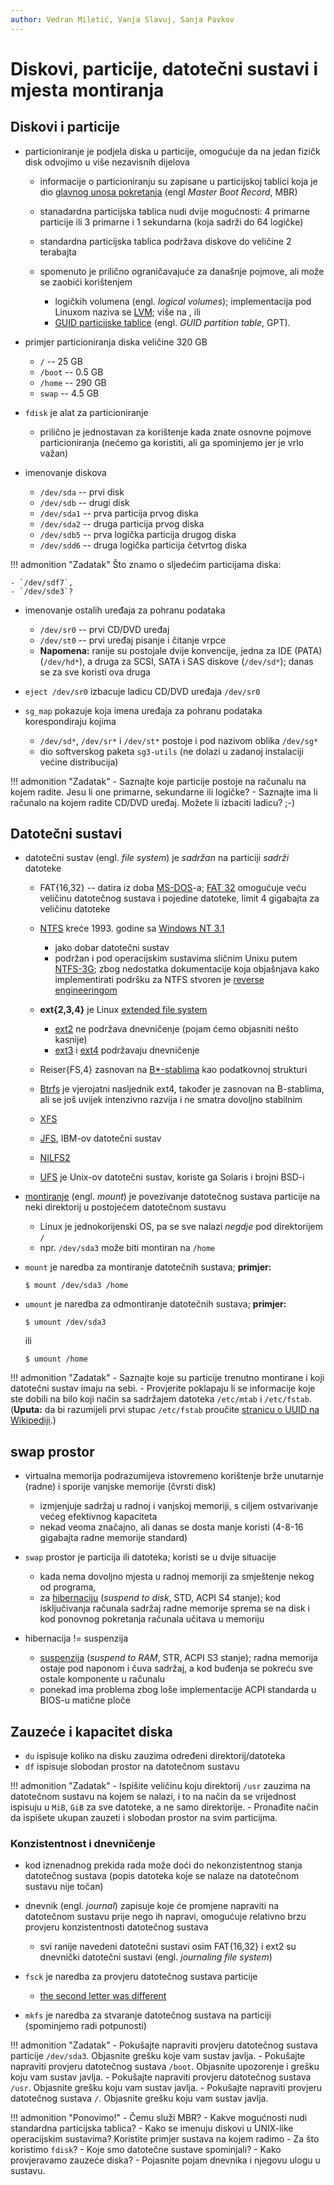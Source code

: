 ```yaml
---
author: Vedran Miletić, Vanja Slavuj, Sanja Pavkov
---
```


# Diskovi, particije, datotečni sustavi i mjesta montiranja

## Diskovi i particije

- particioniranje je podjela diska u particije, omogućuje da na jedan fizičk disk odvojimo u više nezavisnih dijelova

    - informacije o particioniranju su zapisane u particijskoj tablici koja je dio [glavnog unosa pokretanja](https://en.wikipedia.org/wiki/Master_Boot_Record) (engl *Master Boot Record*, MBR)
    - stanadardna particijska tablica nudi dvije mogućnosti: 4 primarne particije ili 3 primarne i 1 sekundarna (koja sadrži do 64 logičke)
    - standardna particijska tablica podržava diskove do veličine 2 terabajta
    - spomenuto je prilično ograničavajuće za današnje pojmove, ali može se zaobići korištenjem

        - logičkih volumena (engl. *logical volumes*); implementacija pod Linuxom naziva se [LVM](https://en.wikipedia.org/wiki/Logical_Volume_Manager_(Linux)); više na , ili
        - [GUID particijske tablice](https://en.wikipedia.org/wiki/GUID_Partition_Table) (engl. *GUID partition table*, GPT).

- primjer particioniranja diska veličine 320 GB

    - `/` -- 25 GB
    - `/boot` -- 0.5 GB
    - `/home` -- 290 GB
    - `swap` -- 4.5 GB

- `fdisk` je alat za particioniranje

    - prilično je jednostavan za korištenje kada znate osnovne pojmove particioniranja (nećemo ga koristiti, ali ga spominjemo jer je vrlo važan)

- imenovanje diskova

    - `/dev/sda` -- prvi disk
    - `/dev/sdb` -- drugi disk
    - `/dev/sda1` -- prva particija prvog diska
    - `/dev/sda2` -- druga particija prvog diska
    - `/dev/sdb5` -- prva logička particija drugog diska
    - `/dev/sdd6` -- druga logička particija četvrtog diska

!!! admonition "Zadatak"
    Što znamo o sljedećim particijama diska:

    - `/dev/sdf7`,
    - `/dev/sde3`?

- imenovanje ostalih uređaja za pohranu podataka

    - `/dev/sr0` -- prvi CD/DVD uređaj
    - `/dev/st0` -- prvi uređaj pisanje i čitanje vrpce
    - **Napomena:** ranije su postojale dvije konvencije, jedna za IDE (PATA) (`/dev/hd*`), a druga za SCSI, SATA i SAS diskove (`/dev/sd*`); danas se za sve koristi ova druga

- `eject /dev/sr0` izbacuje ladicu CD/DVD uređaja `/dev/sr0`

- `sg_map` pokazuje koja imena uređaja za pohranu podataka korespondiraju kojima

    - `/dev/sd*`, `/dev/sr*` i `/dev/st*` postoje i pod nazivom oblika `/dev/sg*`
    - dio softverskog paketa `sg3-utils` (ne dolazi u zadanoj instalaciji većine distribucija)

!!! admonition "Zadatak"
    - Saznajte koje particije postoje na računalu na kojem radite. Jesu li one primarne, sekundarne ili logičke?
    - Saznajte ima li računalo na kojem radite CD/DVD uređaj. Možete li izbaciti ladicu? ;-)

## Datotečni sustavi

- datotečni sustav (engl. *file system*) je *sadržan* na particiji *sadrži* datoteke

    - FAT{16,32} -- datira iz doba [MS-DOS](https://en.wikipedia.org/wiki/MS-DOS)-a; [FAT 32](https://en.wikipedia.org/wiki/File_Allocation_Table#FAT32) omogućuje veću veličinu datotečnog sustava i pojedine datoteke, limit 4 gigabajta za veličinu datoteke
    - [NTFS](https://en.wikipedia.org/wiki/NTFS) kreće 1993. godine sa [Windows NT 3.1](https://en.wikipedia.org/wiki/Windows_NT_3.1)

        - jako dobar datotečni sustav
        - podržan i pod operacijskim sustavima sličnim Unixu putem [NTFS-3G](https://en.wikipedia.org/wiki/NTFS-3G); zbog nedostatka dokumentacije koja objašnjava kako implementirati podršku za NTFS stvoren je [reverse engineeringom](https://unix.stackexchange.com/q/117006)

    - **ext{2,3,4}** je Linux [extended file system](https://en.wikipedia.org/wiki/Extended_file_system)

        - [ext2](https://en.wikipedia.org/wiki/Ext2) ne podržava dnevničenje (pojam ćemo objasniti nešto kasnije)
        - [ext3](https://en.wikipedia.org/wiki/Ext3) i [ext4](https://en.wikipedia.org/wiki/Ext4) podržavaju dnevničenje

    - Reiser{FS,4} zasnovan na [B*-stablima](https://en.wikipedia.org/wiki/B-tree) kao podatkovnoj strukturi
    - [Btrfs](https://en.wikipedia.org/wiki/Btrfs) je vjerojatni nasljednik ext4, također je zasnovan na B-stablima, ali se još uvijek intenzivno razvija i ne smatra dovoljno stabilnim
    - [XFS](https://en.wikipedia.org/wiki/XFS)
    - [JFS](https://en.wikipedia.org/wiki/JFS), IBM-ov datotečni sustav
    - [NILFS2](https://en.wikipedia.org/wiki/NILFS)
    - [UFS](https://en.wikipedia.org/wiki/Unix_File_System) je Unix-ov datotečni sustav, koriste ga Solaris i brojni BSD-i

- [montiranje](https://en.wikipedia.org/wiki/Mount_(computing)) (engl. *mount*) je povezivanje datotečnog sustava particije na neki direktorij u postojećem datotečnom sustavu

    - Linux je jednokorijenski OS, pa se sve nalazi *negdje* pod direktorijem `/`
    - npr. `/dev/sda3` može biti montiran na `/home`

- `mount` je naredba za montiranje datotečnih sustava; **primjer:**

    ``` shell
    $ mount /dev/sda3 /home
    ```

- `umount` je naredba za odmontiranje datotečnih sustava; **primjer:**

    ``` shell
    $ umount /dev/sda3
    ```

    ili

    ``` shell
    $ umount /home
    ```

!!! admonition "Zadatak"
    - Saznajte koje su particije trenutno montirane i koji datotečni sustav imaju na sebi.
    - Provjerite poklapaju li se informacije koje ste dobili na bilo koji način sa sadržajem datoteka `/etc/mtab` i `/etc/fstab`. (**Uputa:** da bi razumijeli prvi stupac `/etc/fstab` proučite [stranicu o UUID na Wikipediji](https://en.wikipedia.org/wiki/UUID).)

## swap prostor

- virtualna memorija podrazumijeva istovremeno korištenje brže unutarnje (radne) i sporije vanjske memorije (čvrsti disk)

    - izmjenjuje sadržaj u radnoj i vanjskoj memoriji, s ciljem ostvarivanje većeg efektivnog kapaciteta
    - nekad veoma značajno, ali danas se dosta manje koristi (4-8-16 gigabajta radne memorije standard)

- `swap` prostor je particija ili datoteka; koristi se u dvije situacije

    - kada nema dovoljno mjesta u radnoj memoriji za smještenje nekog od programa,
    - za [hibernaciju](https://en.wikipedia.org/wiki/Hibernation_(computing)) (*suspend to disk*, STD, ACPI S4 stanje); kod isključivanja računala sadržaj radne memorije sprema se na disk i kod ponovnog pokretanja računala učitava u memoriju

- hibernacija != suspenzija

    - [suspenzija](https://en.wikipedia.org/wiki/Sleep_mode) (*suspend to RAM*, STR, ACPI S3 stanje); radna memorija ostaje pod naponom i čuva sadržaj, a kod buđenja se pokreću sve ostale komponente u računalu
    - ponekad ima problema zbog loše implementacije ACPI standarda u BIOS-u matične ploče

## Zauzeće i kapacitet diska

- `du` ispisuje koliko na disku zauzima određeni direktorij/datoteka
- `df` ispisuje slobodan prostor na datotečnom sustavu

!!! admonition "Zadatak"
    - Ispišite veličinu koju direktorij `/usr` zauzima na datotečnom sustavu na kojem se nalazi, i to na način da se vrijednost ispisuju u `MiB`, `GiB` za sve datoteke, a ne samo direktorije.
    - Pronađite način da ispišete ukupan zauzeti i slobodan prostor na svim particijma.

### Konzistentnost i dnevničenje

- kod iznenadnog prekida rada može doći do nekonzistentnog stanja datotečnog sustava (popis datoteka koje se nalaze na datotečnom sustavu nije točan)
- dnevnik (engl. *journal*) zapisuje koje će promjene napraviti na datotečnom sustavu prije nego ih napravi, omogućuje relativno brzu provjeru konzistentnosti datotečnog sustava

    - svi ranije navedeni datotečni sustavi osim FAT{16,32} i ext2 su dnevnički datotečni sustavi (engl. *journaling file system*)

- `fsck` je naredba za provjeru datotečnog sustava particije

    - [the second letter was different](https://en.wikipedia.org/wiki/Fsck)

- `mkfs` je naredba za stvaranje datotečnog sustava na particiji (spominjemo radi potpunosti)

!!! admonition "Zadatak"
    - Pokušajte napraviti provjeru datotečnog sustava particije `/dev/sda3`. Objasnite grešku koje vam sustav javlja.
    - Pokušajte napraviti provjeru datotečnog sustava `/boot`. Objasnite upozorenje i grešku koju vam sustav javlja.
    - Pokušajte napraviti provjeru datotečnog sustava `/usr`. Objasnite grešku koju vam sustav javlja.
    - Pokušajte napraviti provjeru datotečnog sustava `/`. Objasnite grešku koju vam sustav javlja.

!!! admonition "Ponovimo!"
    - Čemu služi MBR?
    - Kakve mogućnosti nudi standardna particijska tablica?
    - Kako se imenuju diskovi u UNIX-like operacijskim sustavima? Koristite primjer sustava na kojem radimo
    - Za što koristimo `fdisk`?
    - Koje smo datotečne sustave spominjali?
    - Kako provjeravamo zauzeće diska?
    - Pojasnite pojam dnevnika i njegovu ulogu u sustavu.
